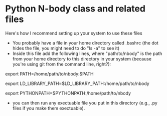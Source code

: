 # Python N-body class and related files

Here's how I recommend setting up your system to use these files

* You probably have a file in your home directory called .bashrc (the dot hides the file, you might need to do "ls -a" to see it)
* Inside this file add the following lines, where "path/to/nbody" is the path from your home directory to this directory in your system (because you're using git from the command line, right?):

export PATH=/home/path/to/nbody:$PATH

export LD_LIBRARY_PATH=$LD_LIBRARY_PATH:/home/path/to/nbody

export PYTHONPATH=$PYTHONPATH:/home/path/to/nbody

* you can then run any exectuable file you put in this directory (e.g., .py files if you make them exectuable).

